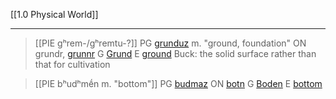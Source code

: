 [[1.0 Physical World]]

---

> [[PIE gʰrem-/gʰremtu-?]]
> PG [grunduz](https://en.wiktionary.org/wiki/Reconstruction:Proto-Germanic/grunduz#Proto-Germanic) m. "ground, foundation"
> ON grundr, [grunnr](https://en.wiktionary.org/wiki/grunnr#Old-Norse)
> G [Grund](https://en.wiktionary.org/wiki/Grund#German)
> E [ground](https://en.wiktionary.org/wiki/ground#English)
> Buck: the solid surface rather than that for cultivation

> [[PIE bʰudʰmḗn m. "bottom"]]
> PG [budmaz](https://en.wiktionary.org/wiki/Reconstruction:Proto-Germanic/butmaz#Proto-Germanic)
> ON [botn](https://en.wiktionary.org/wiki/botn#Old-Norse)
> G [Boden](https://en.wiktionary.org/wiki/Boden#German)
> E [bottom](https://en.wiktionary.org/wiki/bottom#English)